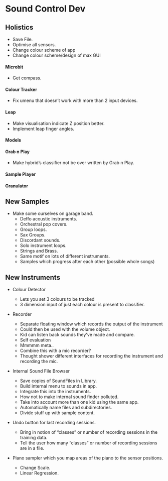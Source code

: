 # Sound Control Dev

## Holistics
* Save File.
* Optimise all sensors.
* Change colour scheme of app
* Change colour scheme/design of max GUI

#### Microbit
* Get compass.

#### Colour Tracker
* Fix umenu that doesn’t work with more than 2 input devices.

#### Leap
* Make visualisation indicate Z position better.
* Implement leap finger angles.

#### Models

#### Grab n Play
* Make hybrid’s classifier not be over written by Grab n Play.

#### Sample Player


#### Granulator

## New Samples
* Make some ourselves on garage band.
    * Deffo acoustic instruments.
    * Orchestral pop covers.
    * Group loops.
    * Sax Groups.
    * Discordant sounds.
    * Solo instrument loops.
    * Strings and Brass.
    * Same motif on lots of different instruments.
    * Samples which progress after each other (possible whole songs)


## New Instruments
* Colour Detector
    * Lets you set 3 colours to be tracked
    * 3 dimension input of just each colour is present to classifier.

* Recorder
    * Separate floating window which records the output of the instrument
    * Could then be used with the volume object.
    * Kid can listen back sounds they've made and compare.
    * Self evaluation
    * Mmmmm meta..
    * Combine this with a mic recorder?
    * Thought shower different interfaces for recording the instrument and recording the mic.

* Internal Sound File Browser
    * Save copies of SoundFiles in Library.
    * Build internal menu to sounds in app.
    * Integrate this into the instruments.
    * How not to make internal sound finder polluted.
    * Take into account more than one kid using the same app.
    * Automatically name files and subdirectories.
    * Divide stuff up with sample content.

* Undo button for last recording sessions.
    * Bring in notion of “classes” or number of recording sessions in the training data.
    * Tell the user how many “classes” or number of recording sessions are in a file.

* Piano sampler which you map areas of the piano to the sensor positions.
    * Change Scale.
    * Linear Regression.



